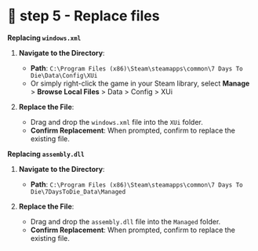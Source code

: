 # 🔧 step 5 - Replace files

&#x20;**Replacing `windows.xml`**

1.  **Navigate to the Directory**:

    * **Path**: `C:\Program Files (x86)\Steam\steamapps\common\7 Days To Die\Data\Config\XUi`
    * Or simply right-click the game in your Steam library, select **Manage** > **Browse Local Files** > Data > Config > XUi


2.  **Replace the File**:

    * Drag and drop the `windows.xml` file into the `XUi` folder.
    * **Confirm Replacement**: When prompted, confirm to replace the existing file.



**Replacing `assembly.dll`**

1.  **Navigate to the Directory**:

    * **Path**: `C:\Program Files (x86)\Steam\steamapps\common\7 Days To Die\7DaysToDie_Data\Managed`


2. **Replace the File**:
   * Drag and drop the `assembly.dll` file into the `Managed` folder.
   * **Confirm Replacement**: When prompted, confirm to replace the existing file.
